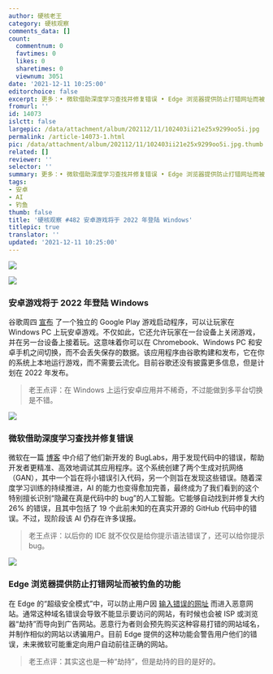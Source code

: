 ```yaml
---
author: 硬核老王
category: 硬核观察
comments_data: []
count:
  commentnum: 0
  favtimes: 0
  likes: 0
  sharetimes: 0
  viewnum: 3051
date: '2021-12-11 10:25:00'
editorchoice: false
excerpt: 更多：• 微软借助深度学习查找并修复错误 • Edge 浏览器提供防止打错网址而被钓鱼的功能
fromurl: ''
id: 14073
islctt: false
largepic: /data/attachment/album/202112/11/102403ii21e25x9299oo5i.jpg
permalink: /article-14073-1.html
pic: /data/attachment/album/202112/11/102403ii21e25x9299oo5i.jpg.thumb.jpg
related: []
reviewer: ''
selector: ''
summary: 更多：• 微软借助深度学习查找并修复错误 • Edge 浏览器提供防止打错网址而被钓鱼的功能
tags:
- 安卓
- AI
- 钓鱼
thumb: false
title: '硬核观察 #482 安卓游戏将于 2022 年登陆 Windows'
titlepic: true
translator: ''
updated: '2021-12-11 10:25:00'
---
```


![](/data/attachment/album/202112/11/102403ii21e25x9299oo5i.jpg)


![](/data/attachment/album/202112/11/102415vmjhgmz9m9w4k8km.jpg)


### 安卓游戏将于 2022 年登陆 Windows


谷歌周四 [宣布](https://gizmodo.com/android-games-are-coming-to-windows-pcs-in-2022-1848194620) 了一个独立的 Google Play 游戏启动程序，可以让玩家在 Windows PC 上玩安卓游戏。不仅如此，它还允许玩家在一台设备上关闭游戏，并在另一台设备上接着玩。这意味着你可以在 Chromebook、Windows PC 和安卓手机之间切换，而不会丢失保存的数据。该应用程序由谷歌构建和发布，它在你的系统上本地运行游戏，而不需要云流化。目前谷歌还没有披露更多信息，但是计划在 2022 年发布。



> 
> 老王点评：在 Windows 上运行安卓应用并不稀奇，不过能做到多平台切换是不错。
> 
> 
> 


![](/data/attachment/album/202112/11/102433o3o1yedhrh1k3fzh.jpg)


### 微软借助深度学习查找并修复错误


微软在一篇 [博客](https://www.microsoft.com/en-us/research/blog/finding-and-fixing-bugs-with-deep-learning/) 中介绍了他们新开发的 BugLabs，用于发现代码中的错误，帮助开发者更精准、高效地调试其应用程序。这个系统创建了两个生成对抗网络（GAN），其中一个旨在将小错误引入代码，另一个则旨在发现这些错误。随着深度学习训练的持续推进，AI 的能力也变得愈加完善，最终成为了我们看到的这个特别擅长识别“隐藏在真是代码中的 bug”的人工智能。它能够自动找到并修复大约 26% 的错误，且其中包括了 19 个此前未知的在真实开源的 GitHub 代码中的错误。不过，现阶段该 AI 仍存在许多误报。



> 
> 老王点评：以后你的 IDE 就不仅仅是给你提示语法错误了，还可以给你提示 bug。
> 
> 
> 


![](/data/attachment/album/202112/11/102452iriitl6wm69reei9.jpg)


### Edge 浏览器提供防止打错网址而被钓鱼的功能


在 Edge 的“超级安全模式”中，可以防止用户因 [输入错误的网址](https://www.neowin.net/news/microsoft-edge-to-tackle-typosquatting039-and-stop-users-from-heading-to-a-malicious-website/) 而进入恶意网站。通常这种域名错误会导致不能显示要访问的网站，有时候也会被 ISP 或浏览器“劫持”而导向到广告网站。恶意行为者则会预先购买这种容易打错的网站域名，并制作相似的网站以诱骗用户。目前 Edge 提供的这种功能会警告用户他们的错误，未来微软可能重定向用户自动前往正确的网站。



> 
> 老王点评：其实这也是一种“劫持”，但是劫持的目的是好的。
> 
> 
>